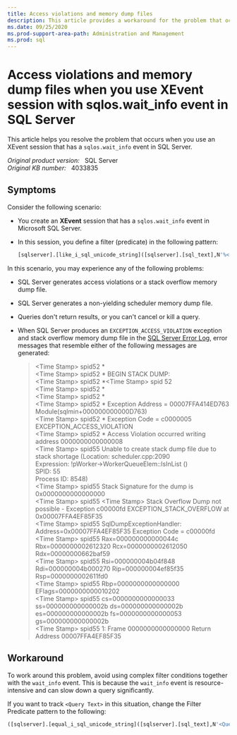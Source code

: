 ```yaml
---
title: Access violations and memory dump files
description: This article provides a workaround for the problem that occurs when you use an XEvent session that has a sqlos.wait_info event in SQL Server.
ms.date: 09/25/2020
ms.prod-support-area-path: Administration and Management
ms.prod: sql
---
```

# Access violations and memory dump files when you use XEvent session with sqlos.wait_info event in SQL Server

This article helps you resolve the problem that occurs when you use an XEvent session that has a `sqlos.wait_info` event in SQL Server.

_Original product version:_ &nbsp; SQL Server  
_Original KB number:_ &nbsp; 4033835

## Symptoms

Consider the following scenario:

- You create an **XEvent** session that has a `sqlos.wait_info` event in Microsoft SQL Server.
- In this session, you define a filter (predicate) in the following pattern:

    ```sql
    [sqlserver].[like_i_sql_unicode_string]([sqlserver].[sql_text],N'%< **Query Text** >')
    ```

In this scenario, you may experience any of the following problems:

- SQL Server generates access violations or a stack overflow memory dump file.
- SQL Server generates a non-yielding scheduler memory dump file.
- Queries don't return results, or you can't cancel or kill a query.
- When SQL Server produces an `EXCEPTION_ACCESS_VIOLATION` exception and stack overflow memory dump file in the [SQL Server Error Log](/sql/tools/configuration-manager/viewing-the-sql-server-error-log), error messages that resemble either of the following messages are generated:

    > \<Time Stamp> spid52      *  
    \<Time Stamp> spid52      \* BEGIN STACK DUMP:  
    \<Time Stamp> spid52      \*\<Time Stamp> spid 52  
    \<Time Stamp> spid52      \*  
    \<Time Stamp> spid52      \*  
    \<Time Stamp> spid52      \*   Exception Address = 00007FFA414ED763 Module(sqlmin+000000000000D763)  
    \<Time Stamp> spid52      \*   Exception Code    = c0000005 EXCEPTION_ACCESS_VIOLATION  
    \<Time Stamp> spid52      \*   Access Violation occurred writing address 0000000000000008  
    \<Time Stamp> spid55      Unable to create stack dump file due to stack shortage (Location:     scheduler.cpp:2090  
    Expression: !pWorker->WorkerQueueElem::IsInList ()  
    SPID:       55  
    Process ID: 8548)  
    \<Time Stamp> spid55      Stack Signature for the dump is 0x0000000000000000  
    \<Time Stamp> spid55      \<Time Stamp> Stack Overflow Dump not possible - Exception c00000fd  EXCEPTION_STACK_OVERFLOW at 0x00007FFA4EF85F35  
    \<Time Stamp> spid55      SqlDumpExceptionHandler: Address=0x00007FFA4EF85F35 Exception Code = c00000fd    
    \<Time Stamp> spid55      Rax=000000000000044c Rbx=0000000002612320 Rcx=0000000002612050 Rdx=00000000662baf59  
    \<Time Stamp> spid55      Rsi=000000004b04f848 Rdi=000000004b000270 Rip=000000004ef85f35 Rsp=0000000002611fd0  
    \<Time Stamp> spid55      Rbp=0000000000000000 EFlags=0000000000010202  
    \<Time Stamp> spid55      cs=0000000000000033 ss=000000000000002b ds=000000000000002b  
    es=000000000000002b fs=0000000000000053 gs=000000000000002b  
    \<Time Stamp> spid55      1: Frame 0000000000000000 Return Address 00007FFA4EF85F35

## Workaround

To work around this problem, avoid using complex filter conditions together with the `wait_info` event. This is because the `wait_info` event is resource-intensive and can slow down a query significantly.

If you want to track `<Query Text>` in this situation, change the Filter Predicate pattern to the following:

```sql
([sqlserver].[equal_i_sql_unicode_string]([sqlserver].[sql_text],N'<Query Text>')
```
